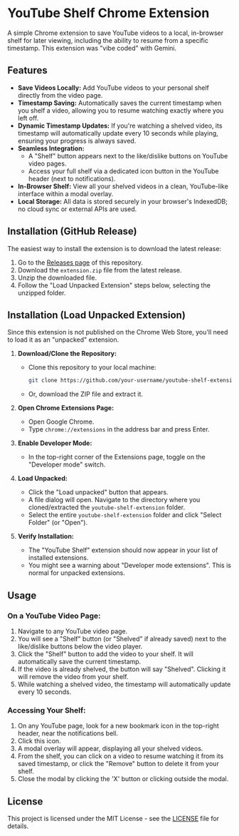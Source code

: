 # YouTube Shelf Chrome Extension

A simple Chrome extension to save YouTube videos to a local, in-browser shelf for later viewing, including the ability to resume from a specific timestamp. This extension was "vibe coded" with Gemini.

## Features

*   **Save Videos Locally:** Add YouTube videos to your personal shelf directly from the video page.
*   **Timestamp Saving:** Automatically saves the current timestamp when you shelf a video, allowing you to resume watching exactly where you left off.
*   **Dynamic Timestamp Updates:** If you're watching a shelved video, its timestamp will automatically update every 10 seconds while playing, ensuring your progress is always saved.
*   **Seamless Integration:**
    *   A "Shelf" button appears next to the like/dislike buttons on YouTube video pages.
    *   Access your full shelf via a dedicated icon button in the YouTube header (next to notifications).
*   **In-Browser Shelf:** View all your shelved videos in a clean, YouTube-like interface within a modal overlay.
*   **Local Storage:** All data is stored securely in your browser's IndexedDB; no cloud sync or external APIs are used.

## Installation (GitHub Release)

The easiest way to install the extension is to download the latest release:

1.  Go to the [Releases page](https://github.com/ritik-ghanshani/youtube-shelf-extension/releases) of this repository.
2.  Download the `extension.zip` file from the latest release.
3.  Unzip the downloaded file.
4.  Follow the "Load Unpacked Extension" steps below, selecting the unzipped folder.

## Installation (Load Unpacked Extension)

Since this extension is not published on the Chrome Web Store, you'll need to load it as an "unpacked" extension.

1.  **Download/Clone the Repository:**
    *   Clone this repository to your local machine:
        ```bash
        git clone https://github.com/your-username/youtube-shelf-extension.git
        ```
    *   Or, download the ZIP file and extract it.

2.  **Open Chrome Extensions Page:**
    *   Open Google Chrome.
    *   Type `chrome://extensions` in the address bar and press Enter.

3.  **Enable Developer Mode:**
    *   In the top-right corner of the Extensions page, toggle on the "Developer mode" switch.

4.  **Load Unpacked:**
    *   Click the "Load unpacked" button that appears.
    *   A file dialog will open. Navigate to the directory where you cloned/extracted the `youtube-shelf-extension` folder.
    *   Select the entire `youtube-shelf-extension` folder and click "Select Folder" (or "Open").

5.  **Verify Installation:**
    *   The "YouTube Shelf" extension should now appear in your list of installed extensions.
    *   You might see a warning about "Developer mode extensions". This is normal for unpacked extensions.

## Usage

### On a YouTube Video Page:

1.  Navigate to any YouTube video page.
2.  You will see a "Shelf" button (or "Shelved" if already saved) next to the like/dislike buttons below the video player.
3.  Click the "Shelf" button to add the video to your shelf. It will automatically save the current timestamp.
4.  If the video is already shelved, the button will say "Shelved". Clicking it will remove the video from your shelf.
5.  While watching a shelved video, the timestamp will automatically update every 10 seconds.

### Accessing Your Shelf:

1.  On any YouTube page, look for a new bookmark icon in the top-right header, near the notifications bell.
2.  Click this icon.
3.  A modal overlay will appear, displaying all your shelved videos.
4.  From the shelf, you can click on a video to resume watching it from its saved timestamp, or click the "Remove" button to delete it from your shelf.
5.  Close the modal by clicking the 'X' button or clicking outside the modal.

## License

This project is licensed under the MIT License - see the [LICENSE](LICENSE) file for details.